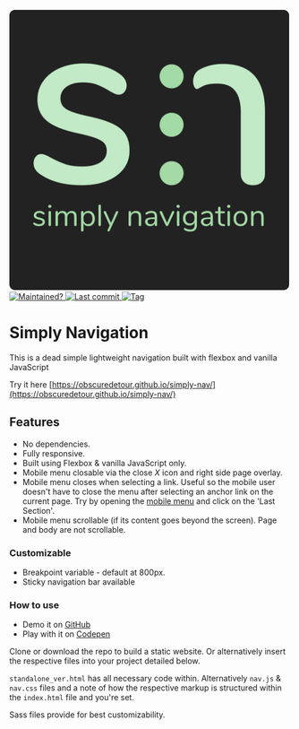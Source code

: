 <p align="left">
  <a href="https://obscuredetour.github.io/simply-nav/">
    <img width=500 src="assets/images/logo-full-dark.svg">
  </a>
  <br>
  <a href="https://obscuredetour.github.io/simply-nav/">
    <img alt="Maintained?" src="https://img.shields.io/maintenance/yes/2019.svg?colorB=%234e64b7">
  </a>
  <a href="https://obscuredetour.github.io/simply-nav/commits/master">
    <img alt="Last commit" src="https://img.shields.io/github/last-commit/obscuredetour/simply-nav.svg?colorB=%234e64b7">
  </a>
  <a href="https://obscuredetour.github.io/simply-nav/tags">
    <img alt="Tag" src="https://img.shields.io/github/tag/obscuredetour/simply-nav.svg?colorB=%234e64b7&label=version">
  </a>
</p>

# Simply Navigation
This is a dead simple lightweight navigation built with flexbox and vanilla JavaScript

Try it here [https://obscuredetour.github.io/simply-nav/](https://obscuredetour.github.io/simply-nav/)

## Features

- No dependencies.
- Fully responsive.
- Built using Flexbox & vanilla JavaScript only.
- Mobile menu closable via the close *X* icon and right side page overlay.
- Mobile menu closes when selecting a link. Useful so the mobile user doesn't have to close the menu after selecting an anchor link on the current page. Try by opening the [mobile menu](https://codepen.io/obscuredetour/full/XxNWLY/) and click on the 'Last Section'.
- Mobile menu scrollable (if its content goes beyond the screen). Page and body are not scrollable.

### Customizable

- Breakpoint variable - default at 800px.
- Sticky navigation bar available

### How to use
- Demo it on [GitHub](https://obscuredetour.github.io/simply-nav/)
- Play with it on [Codepen](https://codepen.io/obscuredetour/full/XxNWLY/)


Clone or download the repo to build a static website. Or alternatively insert the respective files into your project detailed below.

`standalone_ver.html` has all necessary code within. Alternatively `nav.js` & `nav.css` files and a note of how the respective markup is structured within the `index.html` file and you're set.

Sass files provide for best customizability.